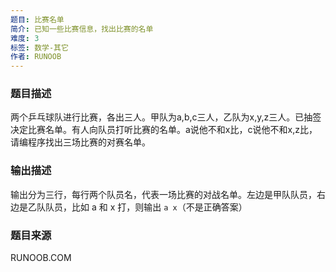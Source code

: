 ```yaml
---
题目: 比赛名单
简介: 已知一些比赛信息，找出比赛的名单
难度: 3
标签: 数学-其它
作者: RUNOOB
---
```


### 题目描述

两个乒乓球队进行比赛，各出三人。甲队为a,b,c三人，乙队为x,y,z三人。已抽签决定比赛名单。有人向队员打听比赛的名单。a说他不和x比，c说他不和x,z比，请编程序找出三场比赛的对赛名单。

### 输出描述

输出分为三行，每行两个队员名，代表一场比赛的对战名单。左边是甲队队员，右边是乙队队员，比如 a 和 x 打，则输出 `a x`（不是正确答案）

### 题目来源

RUNOOB.COM